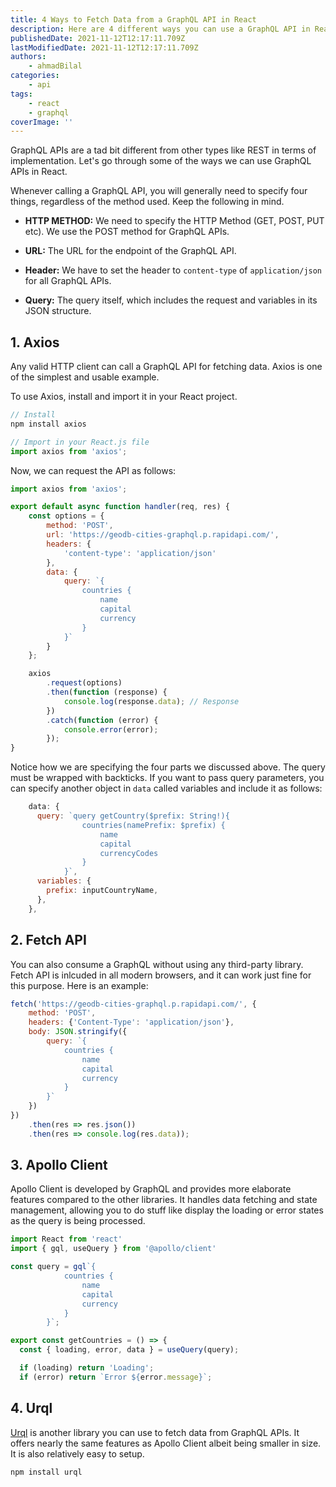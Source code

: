 ```yaml
---
title: 4 Ways to Fetch Data from a GraphQL API in React
description: Here are 4 different ways you can use a GraphQL API in React.
publishedDate: 2021-11-12T12:17:11.709Z
lastModifiedDate: 2021-11-12T12:17:11.709Z
authors:
    - ahmadBilal
categories:
    - api
tags:
    - react
    - graphql
coverImage: ''
---
```


<Lead>

GraphQL APIs are a tad bit different from other types like REST in terms of implementation. Let's go through some of the ways we can use GraphQL APIs in React.

</Lead>

Whenever calling a GraphQL API, you will generally need to specify four things, regardless of the method used. Keep the following in mind.

-   **HTTP METHOD:** We need to specify the HTTP Method (GET, POST, PUT etc). We use the POST method for GraphQL APIs.

-   **URL:** The URL for the endpoint of the GraphQL API.

-   **Header:** We have to set the header to `content-type` of `application/json` for all GraphQL APIs.

-   **Query:** The query itself, which includes the request and variables in its JSON structure.

## 1. Axios

Any valid HTTP client can call a GraphQL API for fetching data. Axios is one of the simplest and usable example.

To use Axios, install and import it in your React project.

```js
// Install
npm install axios

// Import in your React.js file
import axios from 'axios';
```

Now, we can request the API as follows:

```js
import axios from 'axios';

export default async function handler(req, res) {
	const options = {
		method: 'POST',
		url: 'https://geodb-cities-graphql.p.rapidapi.com/',
		headers: {
			'content-type': 'application/json'
		},
		data: {
			query: `{
                countries {
                    name
                    capital
                    currency
                }
            }`
		}
	};

	axios
		.request(options)
		.then(function (response) {
			console.log(response.data); // Response
		})
		.catch(function (error) {
			console.error(error);
		});
}
```

Notice how we are specifying the four parts we discussed above. The query must be wrapped with backticks. If you want to pass query parameters, you can specify another object in `data` called variables and include it as follows:

```js
    data: {
      query: `query getCountry($prefix: String!){
                countries(namePrefix: $prefix) {
                    name
                    capital
                    currencyCodes
                }
            }`,
      variables: {
        prefix: inputCountryName,
      },
    },
```

## 2. Fetch API

You can also consume a GraphQL without using any third-party library. Fetch API is inlcuded in all modern browsers, and it can work just fine for this purpose. Here is an example:

```js
fetch('https://geodb-cities-graphql.p.rapidapi.com/', {
	method: 'POST',
	headers: {'Content-Type': 'application/json'},
	body: JSON.stringify({
		query: `{
            countries {
                name
                capital
                currency
            }
        }`
	})
})
	.then(res => res.json())
	.then(res => console.log(res.data));
```

## 3. Apollo Client

Apollo Client is developed by GraphQL and provides more elaborate features compared to the other libraries. It handles data fetching and state management, allowing you to do stuff like display the loading or error states as the query is being processed.

```js
import React from 'react'
import { gql, useQuery } from '@apollo/client'

const query = gql`{
            countries {
                name
                capital
                currency
            }
        }`;

export const getCountries = () => {
  const { loading, error, data } = useQuery(query);

  if (loading) return 'Loading';
  if (error) return `Error ${error.message}`;
```

## 4. Urql

[Urql](https://www.npmjs.com/package/urql) is another library you can use to fetch data from GraphQL APIs. It offers nearly the same features as Apollo Client albeit being smaller in size. It is also relatively easy to setup.

```js
npm install urql
```
